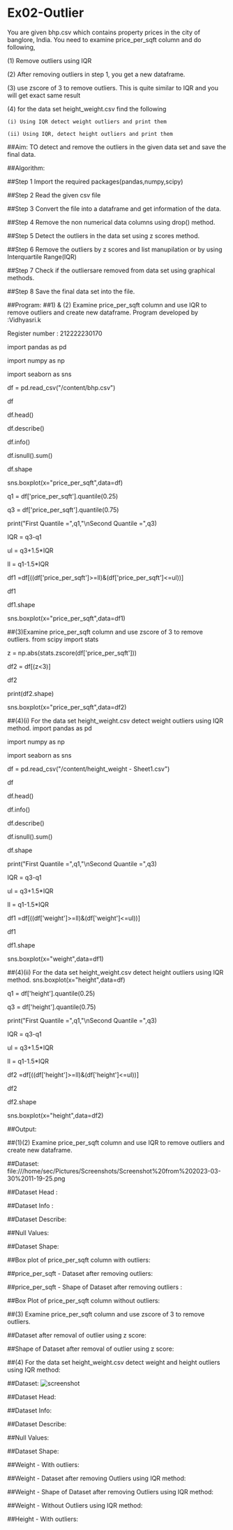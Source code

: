# Ex02-Outlier

You are given bhp.csv which contains property prices in the city of banglore, India. You need to examine price_per_sqft column and do following,

(1) Remove outliers using IQR 

(2) After removing outliers in step 1, you get a new dataframe.

(3) use zscore of 3 to remove outliers. This is quite similar to IQR and you will get exact same result

(4) for the data set height_weight.csv find the following

    (i) Using IQR detect weight outliers and print them

    (ii) Using IQR, detect height outliers and print them

##Aim:
TO detect and remove the outliers in the given data set and save the final data.

##Algorithm:

##Step 1
Import the required packages(pandas,numpy,scipy)

##Step 2
Read the given csv file

##Step 3
Convert the file into a dataframe and get information of the data.

##Step 4
Remove the non numerical data columns using drop() method.

##Step 5
Detect the outliers in the data set using z scores method.

##Step 6
Remove the outliers by z scores and list manupilation or by using Interquartile Range(IQR)

##Step 7
Check if the outliersare removed from data set using graphical methods.

##Step 8
Save the final data set into the file.

##Program:
##1) & (2) Examine price_per_sqft column and use IQR to remove outliers and create new dataframe.
Program developed by :Vidhyasri.k

Register number : 212222230170

import pandas as pd

import numpy as np

import seaborn as sns

df = pd.read_csv("/content/bhp.csv")

df

df.head()

df.describe()

df.info()

df.isnull().sum()

df.shape

sns.boxplot(x="price_per_sqft",data=df)

q1 = df['price_per_sqft'].quantile(0.25)

q3 = df['price_per_sqft'].quantile(0.75)

print("First Quantile =",q1,"\nSecond Quantile =",q3)

IQR = q3-q1

ul = q3+1.5*IQR

ll = q1-1.5*IQR

df1 =df[((df['price_per_sqft']>=ll)&(df['price_per_sqft']<=ul))]

df1

df1.shape

sns.boxplot(x="price_per_sqft",data=df1)

##(3)Examine price_per_sqft column and use zscore of 3 to remove outliers.
from scipy import stats

z = np.abs(stats.zscore(df['price_per_sqft']))

df2 = df[(z<3)]

df2

print(df2.shape)

sns.boxplot(x="price_per_sqft",data=df2)

##(4)(i) For the data set height_weight.csv detect weight outliers using IQR method.
import pandas as pd

import numpy as np

import seaborn as sns

df = pd.read_csv("/content/height_weight - Sheet1.csv")

df

df.head()

df.info()

df.describe()

df.isnull().sum()

df.shape

print("First Quantile =",q1,"\nSecond Quantile =",q3)

IQR = q3-q1

ul = q3+1.5*IQR

ll = q1-1.5*IQR

df1 =df[((df['weight']>=ll)&(df['weight']<=ul))]

df1

df1.shape

sns.boxplot(x="weight",data=df1)

##(4)(ii) For the data set height_weight.csv detect height outliers using IQR method.
sns.boxplot(x="height",data=df)

q1 = df['height'].quantile(0.25)

q3 = df['height'].quantile(0.75)

print("First Quantile =",q1,"\nSecond Quantile =",q3)

IQR = q3-q1

ul = q3+1.5*IQR

ll = q1-1.5*IQR

df2 =df[((df['height']>=ll)&(df['height']<=ul))]

df2

df2.shape

sns.boxplot(x="height",data=df2)

##Output:

##(1)(2) Examine price_per_sqft column and use IQR to remove outliers and create new dataframe.

##Dataset:
file:///home/sec/Pictures/Screenshots/Screenshot%20from%202023-03-30%2011-19-25.png

##Dataset Head :

##Dataset Info :


##Dataset Describe:

##Null Values:

##Dataset Shape:

##Box plot of price_per_sqft column with outliers:

##price_per_sqft - Dataset after removing outliers:

##price_per_sqft - Shape of Dataset after removing outliers :

##Box Plot of price_per_sqft column without outliers:

##(3) Examine price_per_sqft column and use zscore of 3 to remove outliers.

##Dataset after removal of outlier using z score:

##Shape of Dataset after removal of outlier using z score:

##(4) For the data set height_weight.csv detect weight and height outliers using IQR method:

##Dataset:
![screenshot](file:///home/sec/Pictures/Screenshots/Screenshot%20from%202023-03-30%2011-19-25.png)

##Dataset Head:

##Dataset Info:

##Dataset Describe:

##Null Values:

##Dataset Shape:

##Weight - With outliers:

##Weight - Dataset after removing Outliers using IQR method:

##Weight - Shape of Dataset after removing Outliers using IQR method:

##Weight - Without Outliers using IQR method:

##Height - With outliers:


